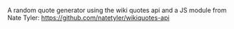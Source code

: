A random quote generator using the wiki quotes api and a JS module from Nate Tyler:
https://github.com/natetyler/wikiquotes-api
